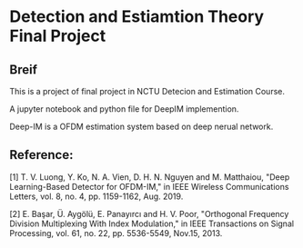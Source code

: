 # Detection and Estiamtion Theory Final Project
## Breif
This is a project of final project in NCTU Detecion and Estimation Course.

A jupyter notebook and python file for DeepIM implemention.

Deep-IM is a OFDM estimation system based on deep nerual network.
## Reference:
[1] T. V. Luong, Y. Ko, N. A. Vien, D. H. N. Nguyen and M. Matthaiou, "Deep Learning-Based Detector for OFDM-IM," in IEEE Wireless Communications Letters, vol. 8, no. 4, pp. 1159-1162, Aug. 2019.

[2] E. Başar, Ü. Aygölü, E. Panayırcı and H. V. Poor, "Orthogonal Frequency Division Multiplexing With Index Modulation," in IEEE Transactions on Signal Processing, vol. 61, no. 22, pp. 5536-5549, Nov.15, 2013.
